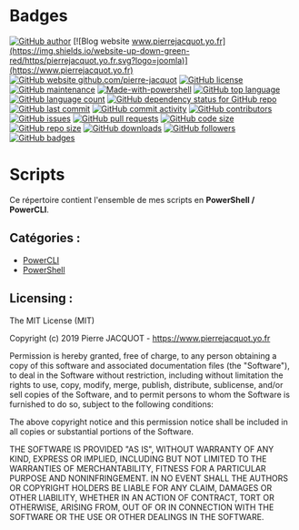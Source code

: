 # Badges
[![GitHub author](https://img.shields.io/badge/Author-Pierre%20JACQUOT-orange.svg?logo=android)](https://github.com/pierre-jacquot)
[![Blog website www.pierrejacquot.yo.fr](https://img.shields.io/website-up-down-green-red/https/pierrejacquot.yo.fr.svg?logo=joomla)](https://www.pierrejacquot.yo.fr)
[![GitHub website github.com/pierre-jacquot](https://img.shields.io/website-up-down-green-red/https/github.com/pierre-jacquot.svg?logo=github)](https://github.com/pierre-jacquot)
[![GitHub license](https://img.shields.io/github/license/pierre-jacquot/Scripts.svg?logo=hackhands)](https://github.com/pierre-jacquot/Scripts/blob/master/LICENSE)
[![GitHub maintenance](https://img.shields.io/badge/Maintained-Yes-green.svg?logo=serverfault)](https://github.com/pierre-jacquot/Scripts/graphs/commit-activity)
[![Made-with-powershell](https://img.shields.io/badge/Made%20with-PowerShell-blueviolet.svg?logo=powershell)](https://docs.microsoft.com/fr-fr/powershell)
[![GitHub top language](https://img.shields.io/github/languages/top/pierre-jacquot/Scripts.svg?logo=powershell)](https://github.com/pierre-jacquot)
[![GitHub language count](https://img.shields.io/github/languages/count/pierre-jacquot/Scripts.svg?logo=slashdot)](https://github.com/pierre-jacquot)
[![GitHub dependency status for GitHub repo](https://img.shields.io/librariesio/github/pierre-jacquot/Scripts.svg?logo=stackshare)](https://github.com/pierre-jacquot/Scripts/commits/master)
[![GitHub last commit](https://img.shields.io/github/last-commit/pierre-jacquot/Scripts.svg?logo=clockify)](https://github.com/pierre-jacquot/Scripts/commits/master)
[![GitHub commit activity](https://img.shields.io/github/commit-activity/y/pierre-jacquot/Scripts.svg?logo=quantopian)](https://github.com/pierre-jacquot/Scripts/commits/master)
[![GitHub contributors](https://img.shields.io/github/contributors/pierre-jacquot/Scripts.svg?logo=superuser)](https://github.com/pierre-jacquot/Scripts/graphs/contributors)
[![GitHub issues](https://img.shields.io/github/issues/pierre-jacquot/Scripts.svg?logo=highly)](https://github.com/pierre-jacquot/Scripts/issues)
[![GitHub pull requests](https://img.shields.io/github/issues-pr/pierre-jacquot/Scripts.svg?logo=gumroad)](https://github.com/pierre-jacquot/Scripts/pulls)
[![GitHub code size](https://img.shields.io/github/languages/code-size/pierre-jacquot/Scripts.svg)](https://github.com/pierre-jacquot/Scripts)
[![GitHub repo size](https://img.shields.io/github/repo-size/pierre-jacquot/Scripts.svg?logo=bandcamp)](https://github.com/pierre-jacquot/Scripts)
[![GitHub downloads](https://img.shields.io/github/downloads/pierre-jacquot/Scripts/total.svg?logo=buzzfeed)](https://github.com/pierre-jacquot/Scripts)
[![GitHub followers](https://img.shields.io/github/followers/pierre-jacquot.svg?label=Follow&logo=myspace)](https://github.com/pierre-jacquot?tab=followers)
[![GitHub badges](https://img.shields.io/badge/Badges-19-ff6799.svg?logo=f-secure)](https://github.com/pierre-jacquot/Scripts)

# Scripts
Ce répertoire contient l'ensemble de mes scripts en **PowerShell / PowerCLI**.

## Catégories :
- [PowerCLI](PowerCLI)
- [PowerShell](PowerShell)

## Licensing :
The MIT License (MIT)

Copyright (c) 2019 Pierre JACQUOT - https://www.pierrejacquot.yo.fr

Permission is hereby granted, free of charge, to any person obtaining a copy
of this software and associated documentation files (the "Software"), to deal
in the Software without restriction, including without limitation the rights
to use, copy, modify, merge, publish, distribute, sublicense, and/or sell
copies of the Software, and to permit persons to whom the Software is
furnished to do so, subject to the following conditions:

The above copyright notice and this permission notice shall be included in all
copies or substantial portions of the Software.

THE SOFTWARE IS PROVIDED "AS IS", WITHOUT WARRANTY OF ANY KIND, EXPRESS OR
IMPLIED, INCLUDING BUT NOT LIMITED TO THE WARRANTIES OF MERCHANTABILITY,
FITNESS FOR A PARTICULAR PURPOSE AND NONINFRINGEMENT. IN NO EVENT SHALL THE
AUTHORS OR COPYRIGHT HOLDERS BE LIABLE FOR ANY CLAIM, DAMAGES OR OTHER
LIABILITY, WHETHER IN AN ACTION OF CONTRACT, TORT OR OTHERWISE, ARISING FROM,
OUT OF OR IN CONNECTION WITH THE SOFTWARE OR THE USE OR OTHER DEALINGS IN THE
SOFTWARE.
